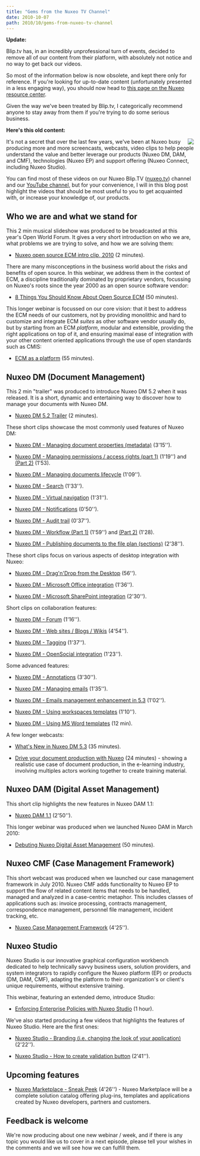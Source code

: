 ```yaml
---
title: "Gems from the Nuxeo TV Channel"
date: 2010-10-07
path: 2010/10/gems-from-nuxeo-tv-channel
---
```


**Update:**

Blip.tv has, in an incredibly unprofessional turn of events, decided to remove all of our content from their platform, with absolutely not notice and no way to get back our videos. 

So most of the information below is now obsolete, and kept there only for reference. If you're looking for up-to-date content (unfortunately presented in a less engaging way), you should now head to [this page on the Nuxeo resource center](http://www.nuxeo.com/en/resource-center/Videos).

Given the way we've been treated by Blip.tv, I categorically recommend anyone to stay away from them if you're trying to do some serious business.

<!-- more -->

**Here's this old content:**

<p><img style="float: right; margin-left: 5px;" class="asset asset-image at-xid-6a010536291c30970b0133f4e8ea2f970b" src="/images/6a010536291c30970b0133f4e8ea2f970b-120wi.png">
It's not a secret that over the last few years, we've been at Nuxeo busy producing more and more screencasts, webcasts, video clips to help people understand the value and better leverage our products (Nuxeo DM, DAM, and CMF), technologies (Nuxeo EP) and support offering (Nuxeo Connect, including Nuxeo Studio).</p>

<p>You can find most of these videos on our Nuxeo Blip.TV (<a href="http://www.nuxeo.tv/">nuxeo.tv</a>) channel and our <a href="http://www.youtube.com/user/Nuxeo">YouTube channel</a>, but for your convenience, I will in this blog post highlight the videos that should be most useful to you to get acquainted with, or increase your knowledge of, our products.</p>

<h2>Who we are and what we stand for</h2>

<p>This 2 min musical slideshow was produced to be broadcasted at this year's Open World Forum. It gives a very short introduction on who we are, what problems we are trying to solve, and how we are solving them:</p>

<ul><li><a href="http://www.youtube.com/watch?v=FJglLZuU_hI">Nuxeo open source ECM intro clip, 2010</a> (2 minutes).</li>
</ul>

<p>There are many misconceptions in the business world about the risks and benefits of open source. In this webinar, we address them in the context of ECM, a discipline traditionally dominated by proprietary vendors, focussing on Nuxeo's roots since the year 2000 as an open source software vendor:</p><ul><li><a href="http://nuxeo.blip.tv/file/3549971/">8 Things You Should Know About Open Source ECM</a> (50 minutes).</li>
</ul><p>This longer webinar is focussed on our core vision: that it best to address the ECM needs of our customers, not by providing monolithic and hard to customize and integrate ECM <em>suites</em> as other software vendor usually do, but by starting from an ECM <em>platform</em>, modular and extensible, providing the right applications on top of it, and ensuring maximal ease of integration with your other content oriented applications through the use of open standards such as CMIS:</p><ul><li><a href="http://nuxeo.blip.tv/file/3684267/">ECM as a platform</a> (55 minutes).</li>
</ul><h2>Nuxeo DM (Document Management)</h2><p>This 2 min "trailer" was produced to introduce Nuxeo DM 5.2 when it was released. It is a short, dynamic and entertaining way to discover how to manage your documents with Nuxeo DM.</p><ul><li><a href="http://nuxeo.blip.tv/file/2126925/">Nuxeo DM 5.2 Trailer</a> (2 minutes).</li>
</ul><p>These short clips showcase the most commonly used features of Nuxeo DM:</p><ul><li><p><a href="http://nuxeo.blip.tv/file/2127344/">Nuxeo DM - Managing document properties (metadata)</a> (3'15'').</p></li>
<li><p><a href="http://nuxeo.blip.tv/file/2128947/">Nuxeo DM - Managing permissions / access rights (part 1)</a> (1'19'') and <a href="http://nuxeo.blip.tv/file/2145723/">(Part 2)</a> (1'53).</p></li>
<li><p><a href="http://nuxeo.blip.tv/file/2600616/">Nuxeo DM - Managing documents lifecycle</a> (1'09'').</p></li>
<li><p><a href="http://nuxeo.blip.tv/file/2227751/">Nuxeo DM - Search</a> (1'33'').</p></li>
<li><p><a href="http://nuxeo.blip.tv/file/2227882/">Nuxeo DM - Virtual navigation</a> (1'31'').</p></li>
<li><p><a href="http://nuxeo.blip.tv/file/2247746/">Nuxeo DM - Notifications</a> (0'50'').</p></li>
<li><p><a href="http://nuxeo.blip.tv/file/2174012/">Nuxeo DM - Audit trail</a> (0'37'').</p></li>
<li><p><a href="http://nuxeo.blip.tv/file/2174106/">Nuxeo DM - Workflow (Part 1)</a> (1'59'') and <a href="http://nuxeo.blip.tv/file/2174124/">(Part 2)</a> (1'28).</p></li>
<li><p><a href="http://nuxeo.blip.tv/file/2440739/">Nuxeo DM - Publishing documents to the file plan (sections)</a> (2'38'').</p></li>
</ul><p>These short clips focus on various aspects of desktop integration with Nuxeo:</p><ul><li><p><a href="http://nuxeo.blip.tv/file/2126571/">Nuxeo DM - Drag'n'Drop from the Desktop</a> (56'').</p></li>
<li><p><a href="http://nuxeo.blip.tv/file/2132463/">Nuxeo DM - Microsoft Office integration</a> (1'36'').</p></li>
<li><p><a href="http://nuxeo.blip.tv/file/2710451/">Nuxeo DM - Microsoft SharePoint integration</a> (2'30'').</p></li>
</ul><p>Short clips on collaboration features:</p><ul><li><p><a href="http://nuxeo.blip.tv/file/2600640/">Nuxeo DM - Forum</a> (1'16'').</p></li>
<li><p><a href="http://nuxeo.blip.tv/file/2284538/">Nuxeo DM - Web sites / Blogs / Wikis</a> (4'54'').</p></li>
<li><p><a href="http://nuxeo.blip.tv/file/2600640/">Nuxeo DM - Tagging</a> (1'37'').</p></li>
<li><p><a href="http://nuxeo.blip.tv/file/2723406/">Nuxeo DM - OpenSocial integration</a> (1'23'').</p></li>
</ul><p>Some advanced features:</p><ul><li><p><a href="http://nuxeo.blip.tv/file/2116933/">Nuxeo DM - Annotations</a> (3'30'').</p></li>
<li><p><a href="http://blip.tv/file/2116884">Nuxeo DM - Managing emails</a> (1'35'').</p></li>
<li><p><a href="http://nuxeo.blip.tv/file/2719167/">Nuxeo DM - Emails management enhancement in 5.3</a> (1'02'').</p></li>
<li><p><a href="http://nuxeo.blip.tv/file/2129052/">Nuxeo DM - Using workspaces templates</a> (1'10'').</p></li>
<li><p><a href="http://nuxeo.blip.tv/file/3006005/">Nuxeo DM - Using MS Word templates</a> (12 min).</p></li>
</ul><p>A few longer webcasts:</p><ul><li><p><a href="http://nuxeo.blip.tv/file/2893435/">What's New in Nuxeo DM 5.3</a> (35 minutes).</p></li>
<li><p><a href="http://nuxeo.blip.tv/file/2755323/">Drive your document production with Nuxeo</a> (24 minutes) - showing a realistic use case of document production, in the e-learning industry, involving multiples actors working together to create training material.</p></li>
</ul><h2>Nuxeo DAM (Digital Asset Management)</h2><p>This short clip highlights the new features in Nuxeo DAM 1.1:</p><ul><li><a href="http://nuxeo.blip.tv/file/3905395/">Nuxeo DAM 1.1</a> (2'50'').</li>
</ul><p>This longer webinar was produced when we launched Nuxeo DAM in March 2010:</p><ul><li><a href="http://nuxeo.blip.tv/file/3333098/">Debuting Nuxeo Digital Asset Management</a> (50 minutes).</li>
</ul><h2>Nuxeo CMF (Case Management Framework)</h2><p>This short webcast was produced when we launched our case management framework in July 2010. Nuxeo CMF adds functionality to Nuxeo EP to support the flow of related content items that needs to be handled, managed and analyzed in a case-centric metaphor. This includes classes of applications such as: invoice processing, contracts management, correspondence management, personnel file management, incident tracking, etc.</p><ul><li><a href="http://www.youtube.com/watch?v=39j1OBTp8lM">Nuxeo Case Management Framework</a> (4'25'').</li>
</ul><h2>Nuxeo Studio</h2><p>Nuxeo Studio is our innovative graphical configuration workbench dedicated to help technically savvy business users, solution providers, and system integrators to rapidly configure the Nuxeo platform (EP) or products (DM, DAM, CMF), adapting the platform to their organization's or client's unique requirements, without extensive training.</p><p>This webinar, featuring an extended demo, introduce Studio:</p><ul><li><a href="http://nuxeo.blip.tv/file/3568996/">Enforcing Enterprise Policies with Nuxeo Studio</a> (1 hour).</li>
</ul><p>We've also started producing a few videos that highlights the features of Nuxeo Studio. Here are the first ones:</p><ul><li><p><a href="http://nuxeo.blip.tv/file/3859963/">Nuxeo Studio - Branding (i.e. changing the look of your application)</a> (2'22'').</p></li>
<li><p><a href="http://www.youtube.com/watch?v=dH8HxFARYmo">Nuxeo Studio - How to create validation button</a> (2'41'').</p></li>
</ul><h2>Upcoming features</h2><ul><li><a href="http://www.youtube.com/watch?v=LWj1TftyOL4">Nuxeo Marketplace - Sneak Peek</a> (4'26'') - Nuxeo Marketplace will be a complete solution catalog offering plug-ins, templates and applications created by Nuxeo developers, partners and customers.</li>
</ul><h2>Feedback is welcome</h2><p>We're now producing about one new webinar / week, and if there is any topic you would like us to cover in a next episode, please tell your wishes in the comments and we will see how we can fulfill them.</p>
 

